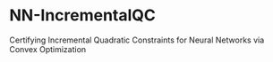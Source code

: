 # NN-IncrementalQC

Certifying Incremental Quadratic Constraints for Neural Networks via Convex Optimization
